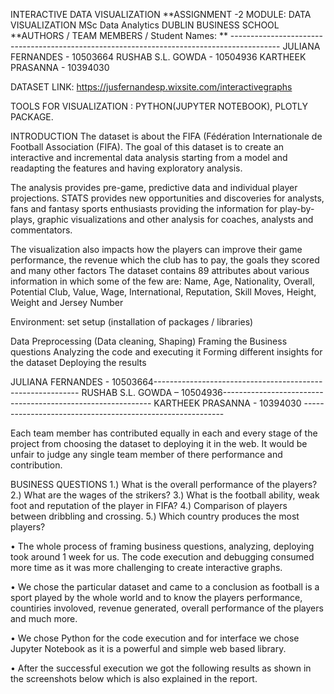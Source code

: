 INTERACTIVE DATA VISUALIZATION **ASSIGNMENT -2 MODULE: DATA VISUALIZATION MSc Data Analytics DUBLIN BUSINESS SCHOOL **AUTHORS / TEAM MEMBERS / Student Names: ** ------------------------------------------------------------------------------------------ 
JULIANA FERNANDES - 10503664 RUSHAB S.L. GOWDA - 10504936 KARTHEEK PRASANNA - 10394030


DATASET LINK: https://jusfernandesp.wixsite.com/interactivegraphs

TOOLS FOR VISUALIZATION : PYTHON(JUPYTER NOTEBOOK), PLOTLY PACKAGE.

INTRODUCTION
The dataset is about the FIFA (Fédération Internationale de Football Association (FIFA). The goal of this dataset is to create an interactive and incremental data analysis starting from a model and readapting the features and having exploratory analysis.

The analysis provides pre-game, predictive data and individual player projections. STATS provides new opportunities and discoveries for analysts, fans and fantasy sports enthusiasts providing the information for play-by-plays, graphic visualizations and other analysis for coaches, analysts and commentators.

The visualization also impacts how the players can improve their game performance, the revenue which the club has to pay, the goals they scored and many other factors
The dataset contains 89 attributes about various information in which some of the few are: Name, Age, Nationality, Overall, Potential Club, Value, Wage, International, Reputation, Skill Moves, Height, Weight and Jersey Number


Environment: set setup (installation of packages / libraries)

Data Preprocessing (Data cleaning, Shaping)
Framing the Business questions
Analyzing the code and executing it
Forming different insights for the dataset
Deploying the results

JULIANA FERNANDES - 10503664-----------------------------------------------------------
RUSHAB S.L. GOWDA – 10504936------------------------------------------------------------
KARTHEEK PRASANNA - 10394030 ----------------------------------------------------------

Each team member has contributed equally in each and every stage of the project from choosing the dataset to deploying it in the web. It would be unfair to judge any single team member of there performance and contribution.

BUSINESS QUESTIONS 
1.)	What is the overall performance of the players?
2.)	What are the wages of the strikers?
3.)	What is the football ability, weak foot and reputation of the player in FIFA?
4.)	Comparison of players between dribbling and crossing.
5.)	Which country produces the most players?


•	The whole process of framing business questions, analyzing, deploying took around 1 week for us. The code execution and debugging consumed more time as it was more challenging to create interactive graphs.

•	We chose the particular dataset and came to a conclusion as football is a sport played by the whole world and to know the players performance, countiries involoved, revenue generated, overall performance of the players and much more.

•	We chose Python for the code execution and for interface we chose Jupyter Notebook as it is a powerful and simple web based library. 

•	After the successful execution we got the following results as shown in the screenshots below which is also explained in the report.
